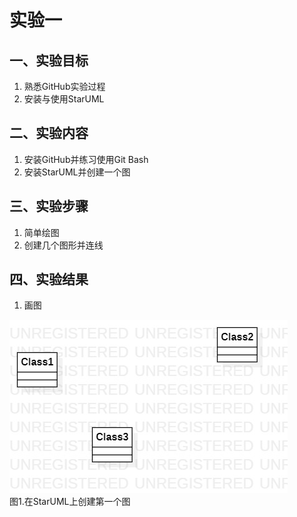 # 实验一

## 一、实验目标

1. 熟悉GitHub实验过程  
2. 安装与使用StarUML

## 二、实验内容

1. 安装GitHub并练习使用Git Bash  
2. 安装StarUML并创建一个图

## 三、实验步骤

1. 简单绘图
2. 创建几个图形并连线

## 四、实验结果

1. 画图

![第一个UML图](./model1.jpg)  
图1.在StarUML上创建第一个图
